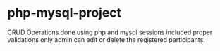 # php-mysql-project
CRUD Operations done using php and mysql 
sessions included
proper validations
only admin can edit or delete the registered participants.

